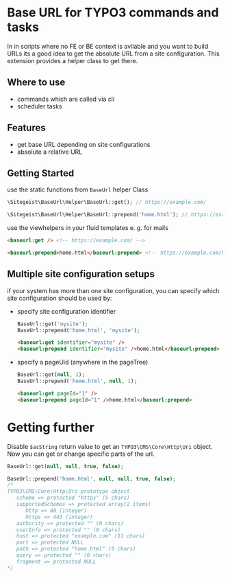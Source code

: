 # Base URL for TYPO3 commands and tasks

In in scripts where no FE or BE context is avilable and you want to build URLs its a good idea to get the absolute URL from a site configuration. This extension provides a helper class to get there.

## Where to use

* commands which are called via cli
* scheduler tasks

## Features

* get base URL depending on site configurations
* absolute a relative URL

## Getting Started

use the static functions from `BaseUrl` helper Class

```PHP
\Sitegeist\BaseUrl\Helper\BaseUrl::get(); // https://example.com/
```

```PHP
\Sitegeist\BaseUrl\Helper\BaseUrl::prepend('home.html'); // https://example.com/home.html
```

use the viewhelpers in your fluid templates e. g. for mails

```html
<baseurl:get /> <!-- https://example.com/ -->
```

```html
<baseurl:prepend>home.html</baseurl:prepend> <!-- https://example.com/home.html -->
```

## Multiple site configuration setups

if your system has more than one site configuration, you can specify which site configuration should be used by:

* specify site configuration identifier
    ```PHP
    BaseUrl::get('mysite');
    BaseUrl::prepend('home.html', 'mysite');
    ```

    ```html
    <baseurl:get identifier="mysite" />
    <baseurl:prepend identifier="mysite" />home.html</baseurl:prepend>
    ```

* specify a pageUid (anywhere in the pageTree)
    ```PHP
    BaseUrl::get(null, 1);
    BaseUrl::prepend('home.html', null, 1);
    ```

    ```html
    <baseurl:get pageId="1" />
    <baseurl:prepend pageId="1" />home.html</baseurl:prepend>
    ```

# Getting further

Disable `$asString` return value to get an `TYPO3\CMS\Core\Http\Uri` object. Now you can get or change specific parts of the url.

```PHP
BaseUrl::get(null, null, true, false);

BaseUrl::prepend('home.html', null, null, true, false);
/*
TYPO3\CMS\Core\Http\Uri prototype object
   scheme => protected "https" (5 chars)
   supportedSchemes => protected array(2 items)
      http => 80 (integer)
      https => 443 (integer)
   authority => protected "" (0 chars)
   userInfo => protected "" (0 chars)
   host => protected "example.com" (11 chars)
   port => protected NULL
   path => protected "home.html" (9 chars)
   query => protected "" (0 chars)
   fragment => protected NULL
*/
```
